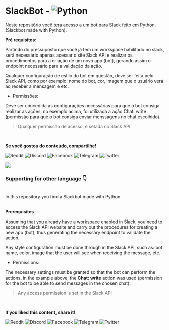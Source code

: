 # SlackBot - ![Python](https://img.shields.io/badge/python-3670A0?style=for-the-badge&logo=python&logoColor=ffdd54)
Neste repositório você tera acesso a um bot para Slack feito em Python. (Slackbot made with Python).

**Pré requisitos:** 

Partindo do pressuposto que você já tem um workspace habilitado no slack, será necessário apenas acessar o site Slack API e realizar os procedimentos para a criação de um novo app (bot), gerando assim o endpoint necessário para a validação da ação.

Qualquer configuração de estilo do bot em questão, deve ser feita pelo Slack API, como por exemplo: nome do bot, cor, imagem que o usuário verá ao receber a mensagem e etc.

- Permissões:

Deve ser concedida as configurações necessárias para que o bot consiga realizar as ações, no exemplo acima, foi utilizada a ação Chat: write (permissão para que o bot consiga enviar menssagens no chat escolhido). 

> Qualquer permissão de acesso, é setada no Slack API

<br />

**Se você gostou do conteúdo, compartilhe!**

![Reddit](https://img.shields.io/badge/Reddit-%23FF4500.svg?style=for-the-badge&logo=Reddit&logoColor=white)
![Discord](https://img.shields.io/badge/Discord-%235865F2.svg?style=for-the-badge&logo=discord&logoColor=white)
![Facebook](https://img.shields.io/badge/Facebook-%231877F2.svg?style=for-the-badge&logo=Facebook&logoColor=white)
![Telegram](https://img.shields.io/badge/Telegram-2CA5E0?style=for-the-badge&logo=telegram&logoColor=white)
![Twitter](https://img.shields.io/badge/Twitter-%231DA1F2.svg?style=for-the-badge&logo=Twitter&logoColor=white)

![](https://i.imgur.com/waxVImv.png)

### Supporting for other language 👇 
<br>
In this repository you find a Slackbot made with Python
<br>
<br> 

**Prerequisites**

Assuming that you already have a workspace enabled in Slack, you need to access the Slack API website and carry out the procedures for creating a new app (bot), thus generating the necessary endpoint to validate the action.

Any style configuration must be done through in the Slack API, such as: bot name, color, image that the user will see when receiving the message, etc.

- Permissions:

The necessary settings must be granted so that the bot can perform the actions, in the example above, the **Chat: write** action was used (permission for the bot to be able to send messages in the chosen chat).

> Any access permission is set in the Slack API

<br />

**If you liked this content, share it!**

![Reddit](https://img.shields.io/badge/Reddit-%23FF4500.svg?style=for-the-badge&logo=Reddit&logoColor=white)
![Discord](https://img.shields.io/badge/Discord-%235865F2.svg?style=for-the-badge&logo=discord&logoColor=white)
![Facebook](https://img.shields.io/badge/Facebook-%231877F2.svg?style=for-the-badge&logo=Facebook&logoColor=white)
![Telegram](https://img.shields.io/badge/Telegram-2CA5E0?style=for-the-badge&logo=telegram&logoColor=white)
![Twitter](https://img.shields.io/badge/Twitter-%231DA1F2.svg?style=for-the-badge&logo=Twitter&logoColor=white)
